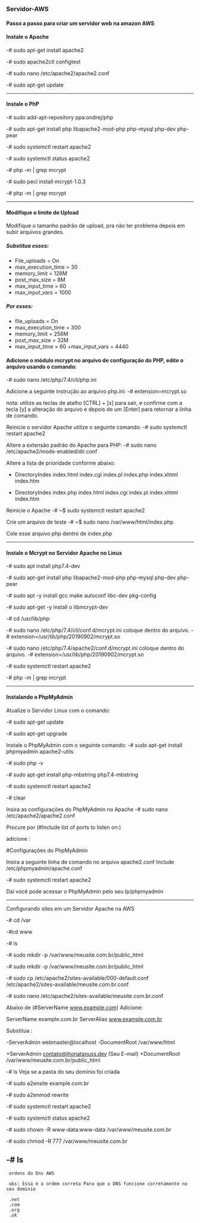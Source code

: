 ### Servidor-AWS
#### Passo a passo para criar um servidor web na amazon AWS


#### Instale o Apache
-# sudo apt-get install apache2

-# sudo apache2ctl configtest

-# sudo nano /etc/apache2/apache2.conf

-# sudo apt-get update

---------------------------------------------

 #### Instale o PhP

-# sudo add-apt-repository ppa:ondrej/php

-# sudo apt-get install php libapache2-mod-php php-mysql php-dev php-pear

-# sudo systemctl restart apache2

-# sudo systemctl status apache2

-# php -m | grep mcrypt

-# sudo pecl install mcrypt-1.0.3

-# php -m | grep mcrypt

---------------------------------------------
#### Modifique o limite de Upload

Modifique o tamanho padrão de upload, pra não ter problema depois em subir arquivos grandes.

##### Substitua esses:
- File_uploads = On
- max_execution_time = 30
- memory_limit = 128M
- post_max_size = 8M
- max_input_time = 60
-  max_input_vars = 1000

##### Por esses:
+ file_uploads = On
+ max_execution_time = 300
+ memory_limit = 256M
+ post_max_size = 32M
+ max_input_time = 60
 +max_input_vars = 4440

#### Adicione o módulo mcrypt no arquivo de configuração do PHP, edite o arquivo usando o comando:

-# sudo nano /etc/php/7.4/cli/php.ini

Adicione a seguinte instrução ao arquivo php.ini:
-# extension=mcrypt.so

nota: utilize as teclas de atalho [CTRL] + [x] para sair, e confirme com a tecla [y] a alteração do arquivo e depois de um [Enter] para retornar a linha de comando.


Reinicie o servidor Apache utilize o seguinte comando:
-# sudo systemctl restart apache2

Altere a extensão padrão do Apache para PHP:
-# sudo nano /etc/apache2/mods-enabled/dir.conf

Altere a lista de prioridade conforme abaixo:

- DirectoryIndex index.html index.cgi index.pl index.php index.xhtml index.htm
+ DirectoryIndex index.php index.html index.cgi index.pl index.xhtml index.htm

Reinicie o Apache
-# ~$ sudo systemctl restart apache2


Crie um arquivo de teste
-# ~$ sudo nano /var/www/html/index.php


Cole esse arquivo php dentro de index.php

<?php
// Mostra todas as informações, usa o padrão INFO_ALL
-# phpinfo();

//Mostra apenas informações dos módulos 
// phpinfo(8) mostra um resultado identico.
-# phpinfo(INFO_MODULES);
?>

--------------------------------------------------

#### Instale o Mcrypt no Servidor Apache no Linux
-# sudo apt install php7.4-dev

-# sudo apt-get install php libapache2-mod-php php-mysql php-dev php-pear

-# sudo apt -y install gcc make autoconf libc-dev pkg-config

-# sudo apt-get -y install o libmcrypt-dev


-# cd /usr/lib/php


-# sudo nano /etc/php/7.4/cli/conf.d/mcrypt.ini
coloque dentro do arquivo.
-# extension=/usr/lib/php/20190902/mcrypt.so


-# sudo nano /etc/php/7.4/apache2/conf.d/mcrypt.ini
coloque dentro do arquivo.
-# extension=/usr/lib/php/20190902/mcrypt.so


-# sudo systemctl restart apache2

-# php -m | grep mcrypt

---------------------------------------------

#### Instalando o PhpMyAdmin
 
 Atualize o Servidor Linux com o comando:
 
-# sudo apt-get update

-# sudo apt-get upgrade

Instale o PhpMyAdmin com o seguinte comando:
-# sudo apt-get install phpmyadmin apache2-utils

-# sudo php -v		

-# sudo apt-get install php-mbstring php7.4-mbstring

-# sudo systemctl restart apache2

-# clear

Insira as configurações do PhpMyAdmin no Apache
-# sudo nano /etc/apache2/apache2.conf

Procure por (#Include list of ports to listen on:)

adicione :

#Configurações do PhpMyAdmin

Insira a seguinte linha de comando no arquivo apache2.conf
Include /etc/phpmyadmin/apache.conf

-# sudo systemctl restart apache2

Dai você pode acessar o PhpMyAdmin pelo seu Ip/phpmyadmin

-------------------------------------------------------

Configurando sites em um Servidor Apache na AWS

-# cd /var

-#cd www

-# ls


-# sudo mkdir -p /var/www/meusite.com.br/public_html

-# sudo mkdir -p /var/www/meusite.com.br/public_html

-# sudo cp /etc/apache2/sites-available/000-default.conf /etc/apache2/sites-available/meusite.com.br.conf

-# sudo nano /etc/apache2/sites-available/meusite.com.br.conf

Abaixo de (#ServerName www.example.com) 
Adicione:

ServerName example.com.br
ServerAlias www.example.com.br

Substitua :

-ServerAdmin webmaster@localhost
-DocumentRoot /var/www/html

+ServerAdmin contato@jhonatanuss.dev (Seu E-mail)
+DocumentRoot /var/www/meusite.com.br/public_html

-# ls 
Veja se a pasta do seu domínio foi criada

-# sudo a2ensite example.com.br

-# sudo a2enmod rewrite

-# sudo systemctl restart apache2

-# sudo systemctl status apache2

-# sudo chown -R www-data:www-data /var/www/meusite.com.br

-# sudo chmod -R 777 /var/www/meusite.com.br

-# ls
--------------------------------------------------------------
     ordens do Dns AWS    
     
     obs: Essa é a ordem correta Para que o DNS funcione corretamente no seu dominio
     
     .net
     .com
     .org
     .uk
	 
